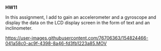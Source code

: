 **HW11**

In this assignment, I add to gain an accelerometer and a gyroscope and display the data on the LCD display screen in the form of text and an inclinometer.

https://user-images.githubusercontent.com/76706363/154824466-041a58c0-ac9f-4398-8a46-fd3fb1223a85.MOV

